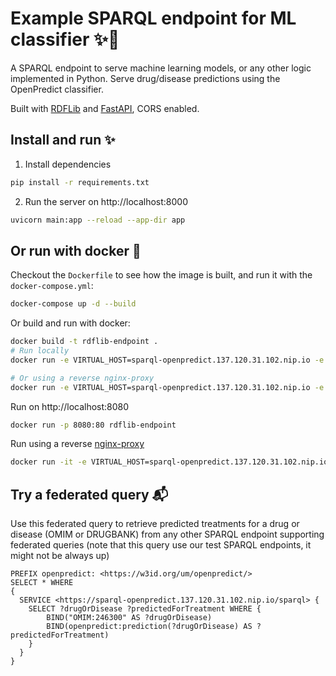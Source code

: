 # Example SPARQL endpoint for ML classifier ✨️🐍

A SPARQL endpoint to serve machine learning models, or any other logic implemented in Python. Serve drug/disease predictions using the OpenPredict classifier.

Built with [RDFLib](https://github.com/RDFLib/rdflib) and [FastAPI](https://fastapi.tiangolo.com/), CORS enabled.

## Install and run ✨️

1. Install dependencies

```bash
pip install -r requirements.txt
```

2. Run the server on http://localhost:8000

```bash
uvicorn main:app --reload --app-dir app
```

## Or run with docker 🐳

Checkout the `Dockerfile` to see how the image is built, and run it with the `docker-compose.yml`:

```bash
docker-compose up -d --build
```

Or build and run with docker:

```bash
docker build -t rdflib-endpoint .
# Run locally
docker run -e VIRTUAL_HOST=sparql-openpredict.137.120.31.102.nip.io -e VIRTUAL_PORT=80 rdflib-endpoint

# Or using a reverse nginx-proxy
docker run -e VIRTUAL_HOST=sparql-openpredict.137.120.31.102.nip.io -e VIRTUAL_PORT=80 rdflib-endpoint
```

Run on http://localhost:8080

```bash
docker run -p 8080:80 rdflib-endpoint
```

Run using a reverse [nginx-proxy](https://github.com/nginx-proxy/nginx-proxy)

```bash
docker run -it -e VIRTUAL_HOST=sparql-openpredict.137.120.31.102.nip.io -e VIRTUAL_PORT=80 rdflib-endpoint
```

## Try a federated query 📬

Use this federated query to retrieve predicted treatments for a drug or disease (OMIM or DRUGBANK) from any other SPARQL endpoint supporting federated queries (note that this query use our test SPARQL endpoints, it might not be always up)

```SPARQL
PREFIX openpredict: <https://w3id.org/um/openpredict/>
SELECT * WHERE
{
  SERVICE <https://sparql-openpredict.137.120.31.102.nip.io/sparql> {
	SELECT ?drugOrDisease ?predictedForTreatment WHERE {
    	BIND("OMIM:246300" AS ?drugOrDisease)
    	BIND(openpredict:prediction(?drugOrDisease) AS ?predictedForTreatment)
	}
  }
}
```

